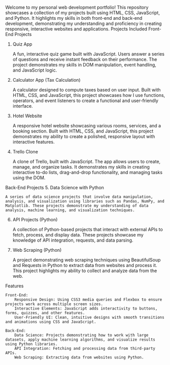 Welcome to my personal web development portfolio! This repository showcases a collection of my projects built using HTML, CSS, JavaScript, and Python. It highlights my skills in both front-end and back-end development, demonstrating my understanding and proficiency in creating responsive, interactive websites and applications.
Projects Included
Front-End Projects
1. Quiz App

    A fun, interactive quiz game built with JavaScript. Users answer a series of questions and receive instant feedback on their performance. The project demonstrates my skills in DOM manipulation, event handling, and JavaScript logic.

2. Calculator App (Tax Calculation)

    A calculator designed to compute taxes based on user input. Built with HTML, CSS, and JavaScript, this project showcases how I use functions, operators, and event listeners to create a functional and user-friendly interface.

3. Hotel Website

    A responsive hotel website showcasing various rooms, services, and a booking section. Built with HTML, CSS, and JavaScript, this project demonstrates my ability to create a polished, responsive layout with interactive features.

4. Trello Clone

    A clone of Trello, built with JavaScript. The app allows users to create, manage, and organize tasks. It demonstrates my skills in creating interactive to-do lists, drag-and-drop functionality, and managing tasks using the DOM.

Back-End Projects
5. Data Science with Python

    A series of data science projects that involve data manipulation, analysis, and visualization using libraries such as Pandas, NumPy, and Matplotlib. These projects demonstrate my understanding of data analysis, machine learning, and visualization techniques.

6. API Projects (Python)

    A collection of Python-based projects that interact with external APIs to fetch, process, and display data. These projects showcase my knowledge of API integration, requests, and data parsing.

7. Web Scraping (Python)

    A project demonstrating web scraping techniques using BeautifulSoup and Requests in Python to extract data from websites and process it. This project highlights my ability to collect and analyze data from the web.

Features

    Front-End:
        Responsive Design: Using CSS3 media queries and Flexbox to ensure projects work across multiple screen sizes.
        Interactive Elements: JavaScript adds interactivity to buttons, forms, quizzes, and other features.
        User-Friendly UI: Clean, intuitive designs with smooth transitions and animations using CSS and JavaScript.

    Back-End:
        Data Science: Projects demonstrating how to work with large datasets, apply machine learning algorithms, and visualize results using Python libraries.
        API Integration: Fetching and processing data from third-party APIs.
        Web Scraping: Extracting data from websites using Python.
